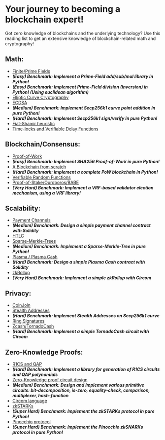 # Your journey to becoming a blockchain expert!

Got zero knowledge of blockchains and the underlying technology? Use this reading list to get an extensive knowledge of blockchain-related math and cryptography!

## Math:
- [Finite/Prime Fields](https://medium.loopring.io/learning-cryptography-finite-fields-ced3574a53fe)
- ***(Easy) Benchmark: Implement a Prime-Field add/sub/mul library in Python!***
- ***(Easy) Benchmark: Implement Prime-Field division (Inversion) in Python! (Using euclidean algorithm)***
- [Elliptic Curve Cryptography](https://www.johannes-bauer.com/compsci/ecc/)
- [ECDSA](https://cryptobook.nakov.com/digital-signatures/ecdsa-sign-verify-messages)
- ***(Medium) Benchmark: Implement Secp256k1 curve point addition in pure Python!***
- ***(Hard) Benchmark: Implement Secp256k1 sign/verify in pure Python!***
- [Fiat-Shamir heuristic](https://www.zkdocs.com/docs/zkdocs/protocol-primitives/fiat-shamir/)
- [Time-locks and Verifiable Delay Functions](https://medium.com/iovlabs-innovation-stories/verifiable-delay-functions-8eb6390c5f4)

## Blockchain/Consensus:
- [Proof-of-Work](https://www.geeksforgeeks.org/implementing-the-proof-of-work-algorithm-in-python-for-blockchain-mining/)
- ***(Easy) Benchmark: Implement SHA256 Proof-of-Work in pure Python!***
- [A Blockchain from scratch](https://cranklin.wordpress.com/2017/07/11/lets-create-our-own-cryptocurrency/)
- ***(Hard) Benchmark: Implement a complete PoW blockchain in Python!***
- [Verifiable Random Functions](https://chain.link/education-hub/verifiable-random-function-vrf)
- [Proof-of-Stake/Ouroboros/BABE](https://wiki.polkadot.network/docs/learn-consensus)
- ***(Very Hard) Benchmark: Implement a VRF-based validator election mechanism, using a VRF library!***

## Scalability:
- [Payment Channels](https://happypeter.github.io/binfo/payment-channels.html)
- ***(Medium) Benchmark: Design a simple payment channel contract with Solidity***
- [HTLC](https://en.bitcoin.it/wiki/Hash_Time_Locked_Contracts)
- [Sparse-Merkle-Trees](https://medium.com/@kelvinfichter/whats-a-sparse-merkle-tree-acda70aeb837)
- ***(Medium) Benchmark: Implement a Sparse-Merkle-Tree in pure Python!***
- [Plasma / Plasma Cash](https://habr.com/en/articles/455988/)
- ***(Hard) Benchmark: Design a simple Plasma Cash contract with Solidity***
- [zkRollup](https://github.com/tanpx12/zk-rollup-tutorial)
- ***(Very Hard) Benchmark: Implement a simple zkRollup with Circom***

## Privacy:
- [CoinJoin](https://en.bitcoin.it/wiki/CoinJoin)
- [Stealth Addresses](https://vitalik.ca/general/2023/01/20/stealth.html)
- ***(Hard) Benchmark: Implement Stealth Addresses on Secp256k1 curve***
- [Ring Signatures](https://shainer.github.io/crypto/2017/10/15/ring-signatures.html)
- [Zcash/TornadoCash](https://github.com/tornadocash/tornado-core)
- ***(Hard) Benchmark: Implement a simple TornadoCash circuit with Circom***

## Zero-Knowledge Proofs:
- [R1CS and QAP](https://medium.com/@VitalikButerin/quadratic-arithmetic-programs-from-zero-to-hero-f6d558cea649)
- ***(Hard) Benchmark: Implement a library for generation of R1CS circuits and QAP polynomials***
- [Zero-Knowledge proof circuit design](https://github.com/ziesha-network/zoro)
- ***(Medium) Benchmark: Design and implement various primitive circuits: bit-decomposition, is-zero, equality-check, comparison, multiplexer, hash-function***
- [Circom language](https://docs.circom.io/)
- [zkSTARKs](https://vitalik.ca/general/2017/11/09/starks_part_1.html)
- ***(Super Hard) Benchmark: Implement the zkSTARKs protocol in pure Python!***
- [Pinocchio protocol](https://eprint.iacr.org/2013/279.pdf)
- ***(Super Hard) Benchmark: Implement the Pinocchio zkSNARKs protocol in pure Python!***